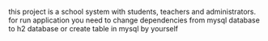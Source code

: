 this project is a school system with students, teachers and administrators.
for run application you need to change dependencies from mysql database to h2 database or create table in mysql by yourself
